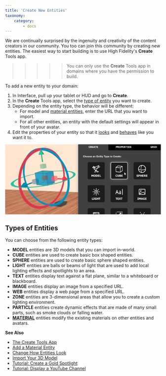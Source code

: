 ```yaml
---
title: 'Create New Entities'
taxonomy:
    category:
        - docs
---
```


We are continually surprised by the ingenuity and creativity of the content creators in our community. You too can join this community by creating new entities. The easiest way to start building is to use High Fidelity's **Create** Tools app. 

>>>>>You can only use the **Create** Tools app in domains where you have the permission to build. 

To add a new entity to your domain: 
1. In Interface, pull up your tablet or HUD and go to **Create**.
2. In the **Create** Tools app, select the [type of entity](#types-of-entities) you want to create.
3. Depending on the entity type, the behavior will be different:  
	* For model and [material entities](../material-entity), enter the URL that you want to import.  
	* For all other entities, an entity with the default settings will appear in front of your avatar.
4. Edit the properties of your entity so that it [looks](../entity-appearance) and [behaves](../entity-behavior) like you want it to.

![](add-cube.png)
## Types of Entities
You can choose from the following entity types:

* **MODEL** entities are 3D models that you can import in-world.
* **CUBE** entities are used to create basic box shaped entities.
* **SPHERE** entities are used to create basic sphere shaped entities.
* **LIGHT** entities are balls or beams of light that are used to add local lighting effects and spotlights to an area.
* **TEXT** entities display text against a flat plane, similar to a whiteboard or blackboard.
* **IMAGE** entities display an image from a specified URL.
* **WEB** entities display a web page from a specified URL.
* **ZONE** entities are 3-dimensional areas that allow you to create a custom lighting environment.
* **PARTICLE** entities create dynamic effects that are made of many small parts, such as smoke clouds or falling water.
* [**MATERIAL**](../material-entity) entities modify the existing materials on other entities and avatars.



**See Also**

+ [The Create Tools App](../../tools#the-create-app)
+ [Add a Material Entity](../material-entity)
+ [Change How Entities Look](../entity-appearance)
+ [Import Your 3D Model](../../3d-models/import-model)
+ [Tutorial: Create a Gold Spotlight](../create-spotlight)
+ [Tutorial: Display a YouTube Channel](../display-youtube)

  